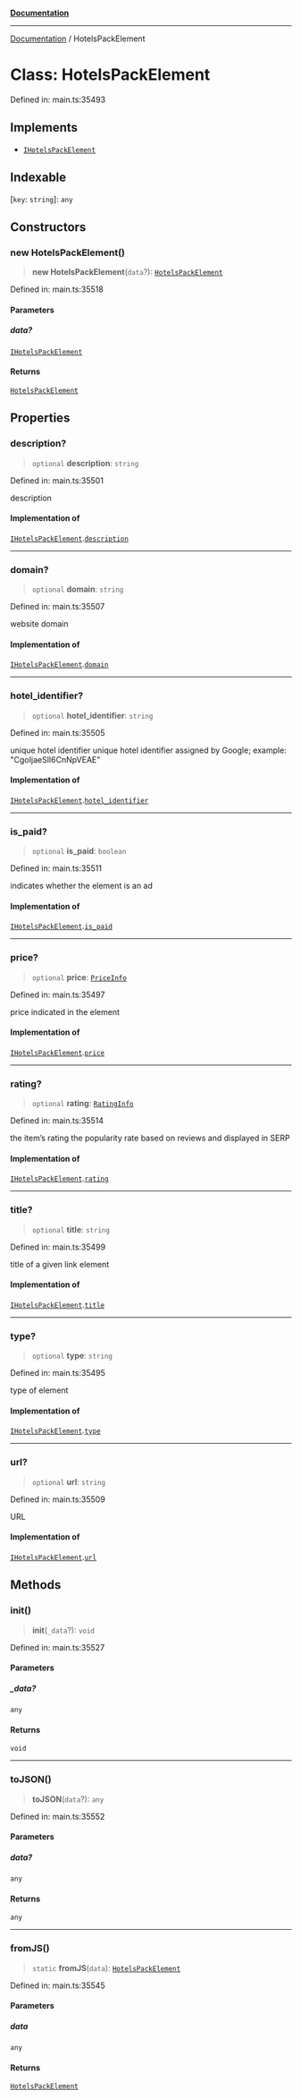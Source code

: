 [**Documentation**](../README.md)

***

[Documentation](../README.md) / HotelsPackElement

# Class: HotelsPackElement

Defined in: main.ts:35493

## Implements

- [`IHotelsPackElement`](../interfaces/IHotelsPackElement.md)

## Indexable

\[`key`: `string`\]: `any`

## Constructors

### new HotelsPackElement()

> **new HotelsPackElement**(`data`?): [`HotelsPackElement`](HotelsPackElement.md)

Defined in: main.ts:35518

#### Parameters

##### data?

[`IHotelsPackElement`](../interfaces/IHotelsPackElement.md)

#### Returns

[`HotelsPackElement`](HotelsPackElement.md)

## Properties

### description?

> `optional` **description**: `string`

Defined in: main.ts:35501

description

#### Implementation of

[`IHotelsPackElement`](../interfaces/IHotelsPackElement.md).[`description`](../interfaces/IHotelsPackElement.md#description)

***

### domain?

> `optional` **domain**: `string`

Defined in: main.ts:35507

website domain

#### Implementation of

[`IHotelsPackElement`](../interfaces/IHotelsPackElement.md).[`domain`](../interfaces/IHotelsPackElement.md#domain)

***

### hotel\_identifier?

> `optional` **hotel\_identifier**: `string`

Defined in: main.ts:35505

unique hotel identifier
unique hotel identifier assigned by Google;
example: "CgoIjaeSlI6CnNpVEAE"

#### Implementation of

[`IHotelsPackElement`](../interfaces/IHotelsPackElement.md).[`hotel_identifier`](../interfaces/IHotelsPackElement.md#hotel_identifier)

***

### is\_paid?

> `optional` **is\_paid**: `boolean`

Defined in: main.ts:35511

indicates whether the element is an ad

#### Implementation of

[`IHotelsPackElement`](../interfaces/IHotelsPackElement.md).[`is_paid`](../interfaces/IHotelsPackElement.md#is_paid)

***

### price?

> `optional` **price**: [`PriceInfo`](PriceInfo.md)

Defined in: main.ts:35497

price indicated in the element

#### Implementation of

[`IHotelsPackElement`](../interfaces/IHotelsPackElement.md).[`price`](../interfaces/IHotelsPackElement.md#price)

***

### rating?

> `optional` **rating**: [`RatingInfo`](RatingInfo.md)

Defined in: main.ts:35514

the item’s rating 
the popularity rate based on reviews and displayed in SERP

#### Implementation of

[`IHotelsPackElement`](../interfaces/IHotelsPackElement.md).[`rating`](../interfaces/IHotelsPackElement.md#rating)

***

### title?

> `optional` **title**: `string`

Defined in: main.ts:35499

title of a given link element

#### Implementation of

[`IHotelsPackElement`](../interfaces/IHotelsPackElement.md).[`title`](../interfaces/IHotelsPackElement.md#title)

***

### type?

> `optional` **type**: `string`

Defined in: main.ts:35495

type of element

#### Implementation of

[`IHotelsPackElement`](../interfaces/IHotelsPackElement.md).[`type`](../interfaces/IHotelsPackElement.md#type)

***

### url?

> `optional` **url**: `string`

Defined in: main.ts:35509

URL

#### Implementation of

[`IHotelsPackElement`](../interfaces/IHotelsPackElement.md).[`url`](../interfaces/IHotelsPackElement.md#url)

## Methods

### init()

> **init**(`_data`?): `void`

Defined in: main.ts:35527

#### Parameters

##### \_data?

`any`

#### Returns

`void`

***

### toJSON()

> **toJSON**(`data`?): `any`

Defined in: main.ts:35552

#### Parameters

##### data?

`any`

#### Returns

`any`

***

### fromJS()

> `static` **fromJS**(`data`): [`HotelsPackElement`](HotelsPackElement.md)

Defined in: main.ts:35545

#### Parameters

##### data

`any`

#### Returns

[`HotelsPackElement`](HotelsPackElement.md)
